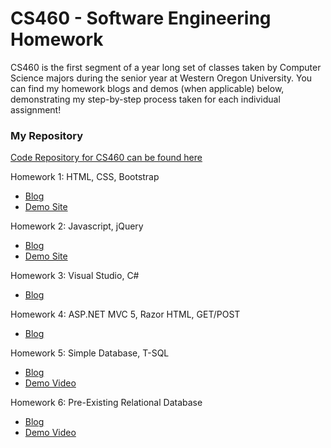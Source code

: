 # CS460 - Software Engineering Homework

CS460 is the first segment of a year long set of classes taken by Computer Science majors during the senior year at Western Oregon University. You can find my homework blogs and demos (when applicable) below, demonstrating my step-by-step process taken for each individual assignment!

### My Repository
[Code Repository for CS460 can be found here](https://github.com/jacewoods/CS460)

Homework 1: HTML, CSS, Bootstrap
* [Blog](https://jacewoods.github.io/CS460/Homework1)
* [Demo Site](https://jacewoods.github.io/CS460/Homework1/demo/index.html)

Homework 2: Javascript, jQuery
* [Blog](https://jacewoods.github.io/CS460/Homework2)
* [Demo Site](https://jacewoods.github.io/CS460/Homework2/demo/index.html)

Homework 3: Visual Studio, C#
* [Blog](https://jacewoods.github.io/CS460/Homework3)

Homework 4: ASP.NET MVC 5, Razor HTML, GET/POST
* [Blog](https://jacewoods.github.io/CS460/Homework4)

Homework 5: Simple Database, T-SQL
* [Blog](https://jacewoods.github.io/CS460/Homework5)
* [Demo Video](https://youtu.be/Ia9-NO1SMSE)

Homework 6: Pre-Existing Relational Database
* [Blog](https://jacewoods.github.io/CS460/Homework6)
* [Demo Video](https://youtu.be/HO4kw7QeEP8)
